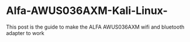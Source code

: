 # Alfa-AWUS036AXM-Kali-Linux-
This post is the guide to make the ALFA AWUS036AXM wifi and bluetooth adapter to work 
